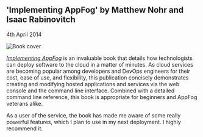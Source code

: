 ## 'Implementing AppFog' by Matthew Nohr and Isaac Rabinovitch

<time datetime="2014-04-04">4th April 2014</time>

<img src="http://38.media.tumblr.com/508767cb6e684c04ad815988e0b4080b/tumblr_inline_n09nqfzFhf1s1duj6.jpg" alt="Book cover" class="blog-post__image--primary" />

[*Implementing AppFog*](https://www.packtpub.com/implementing-appfog-guide-on-deploying-applications-to-cloud/book?utm_source=jamesswright.co.uk&utm_medium=Book+Page&utm_campaign=Implementing+AppFog) is an invaluable book that details how technologists can deploy software to the cloud in a matter of minutes. As cloud services are becoming popular among developers and DevOps engineers for their cost, ease of use, and flexibility, this publication concisely demonstrates creating and modifying hosted applications and services via the web console and the command line interface. Combined with a detailed command line reference, this book is appropriate for beginners and AppFog veterans alike.

As a user of the service, the book has made me aware of some really powerful features, which I plan to use in my next deployment. I highly recommend it.